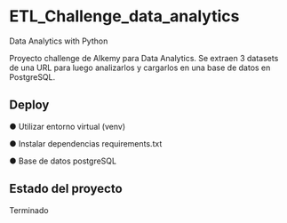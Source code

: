 # ETL_Challenge_data_analytics
Data Analytics with Python

Proyecto  challenge de Alkemy para Data Analytics. Se extraen 3 datasets de una URL para luego analizarlos y cargarlos en una base de datos en PostgreSQL.

## Deploy

● Utilizar entorno virtual (venv)

● Instalar dependencias requirements.txt

● Base de datos postgreSQL

## Estado del proyecto
Terminado

